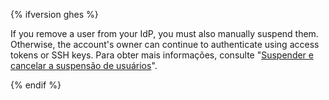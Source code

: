 {% ifversion ghes %}

If you remove a user from your IdP, you must also manually suspend them. Otherwise, the account's owner can continue to authenticate using access tokens or SSH keys. Para obter mais informações, consulte "[Suspender e cancelar a suspensão de usuários](/enterprise/admin/guides/user-management/suspending-and-unsuspending-users)".

{% endif %}
